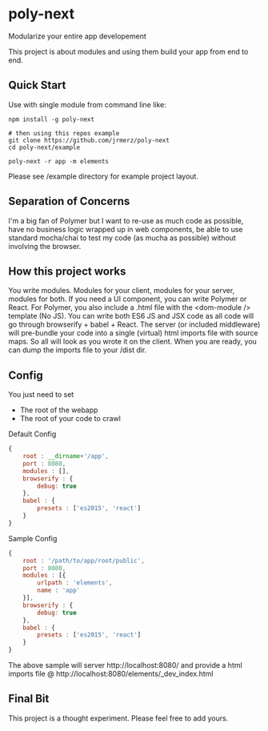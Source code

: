 # poly-next

Modularize your entire app developement

This project is about modules and using them build your app from end to end.

## Quick Start

Use with single module from command line like:
```
npm install -g poly-next

# then using this repos example
git clone https://github.com/jrmerz/poly-next
cd poly-next/example

poly-next -r app -m elements
```

Please see /example directory for example project layout.

## Separation of Concerns

I'm a big fan of Polymer but I want to re-use as much code as possible,
have no business logic wrapped up in web components, be able to use standard
mocha/chai to test my code (as mucha as possible) without involving the browser.

## How this project works

You write modules.  Modules for your client, modules for your server, modules
for both.  If you need a UI component, you can write Polymer or React.  For 
Polymer, you also include a .html file with the \<dom-module /> template (No JS).  You 
can write both ES6 JS and JSX code as all code will go through browserify + babel +
React.  The server (or included middleware) will pre-bundle your code into a 
single (virtual) html imports file with source maps.  So all will look as you
wrote it on the client.  When you are ready, you can dump the imports file to 
your /dist dir.

## Config

You just need to set
 - The root of the webapp
 - The root of your code to crawl 

Default Config
```js
{
    root : __dirname+'/app',
    port : 8080,
    modules : [],
    browserify : {
        debug: true
    },
    babel : {
        presets : ['es2015', 'react']
    }
}
```

Sample Config
```js
{
    root : '/path/to/app/root/public',
    port : 8080,
    modules : [{
        urlpath : 'elements',
        name : 'app'
    }],
    browserify : {
        debug: true
    },
    babel : {
        presets : ['es2015', 'react']
    }
}
```

The above sample will server http://localhost:8080/ and provide a html imports file @
http://localhost:8080/elements/_dev_index.html

## Final Bit

This project is a thought experiment.  Please feel free to add yours.